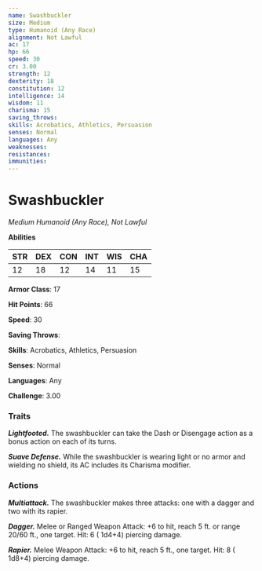 ```yaml
---
name: Swashbuckler
size: Medium
type: Humanoid (Any Race)
alignment: Not Lawful
ac: 17
hp: 66
speed: 30
cr: 3.00
strength: 12
dexterity: 18
constitution: 12
intelligence: 14
wisdom: 11
charisma: 15
saving_throws: 
skills: Acrobatics, Athletics, Persuasion
senses: Normal
languages: Any
weaknesses:
resistances:
immunities:
---
```


# Swashbuckler

*Medium Humanoid (Any Race), Not Lawful*

**Abilities**

| STR | DEX | CON | INT | WIS | CHA |
| --- | --- | --- | --- | --- | --- |
| 12 | 18 | 12 | 14 | 11 | 15 |

**Armor Class**: 17

**Hit Points**: 66

**Speed**: 30

**Saving Throws**: 

**Skills**: Acrobatics, Athletics, Persuasion

**Senses**: Normal

**Languages**: Any

**Challenge**: 3.00


### Traits
***Lightfooted.*** The swashbuckler can take the Dash or Disengage action as a bonus action on each of its turns.

***Suave Defense.*** While the swashbuckler is wearing light or no armor and wielding no shield, its AC includes its Charisma modifier.


### Actions
***Multiattack.*** The swashbuckler makes three attacks: one with a dagger and two with its rapier.

***Dagger.*** Melee or Ranged Weapon Attack:  +6 to hit, reach 5 ft. or range 20/60 ft., one target. Hit: 6 ( 1d4+4) piercing damage.

***Rapier.*** Melee Weapon Attack:  +6 to hit, reach 5 ft., one target. Hit: 8 ( 1d8+4) piercing damage.

